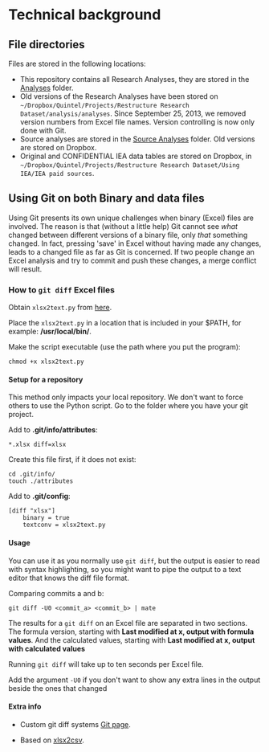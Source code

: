 # Technical background

## File directories

Files are stored in the following locations:
- This repository contains all Research Analyses, they are stored in the [Analyses](../analyses) folder.
- Old versions of the Research Analyses have been stored on `~/Dropbox/Quintel/Projects/Restructure Research Dataset/analysis/analyses`. Since September 25, 2013, we removed version numbers from Excel file names. Version controlling is now only done with Git.
- Source analyses are stored in the [Source Analyses](../source_analyses) folder. Old versions are stored on Dropbox.
- Original and CONFIDENTIAL IEA data tables are stored on Dropbox, in `~/Dropbox/Quintel/Projects/Restructure Research Dataset/Using IEA/IEA paid sources`.


<!-- Outdated:

The process outlined below will produce fresh CSV files from the Research Analyses (parent_shares, child_shares, time_curves, central_electricity_production and primary_production).

Currently, it is only possible to run the ETM with the base_year 2011.

* your fresh CSV files need to be copied to `~/Projects/etsource/data/datasets/<country>/...` and `~/PProjects/etsource/data/energy_balances'. Good practice: delete all old files before copying the new ones.
 * all parent and child share files go into the "shares" folder
 * all time curves go into the "time_curves" folder
 * all efficiencies go into the "efficiencies" folder
 * the central_electricity_production and primary_production files go directly into the nl/ folder.
 * you need to save the 'corrected_energy_balance_step_2' that was generated by the "2_power_and_heat_plant" analysis in `~/PProjects/etsource/data/energy_balances' (with the correct file name).

This process is automated by the rake task "rake import" or "rake import dataset=nl".

-->

## Using Git on both Binary and data files

Using Git presents its own unique challenges when binary (Excel) files are involved. The reason is that (without a little help) Git cannot see *what* changed between different versions of a binary file, only *that* something changed. In fact, pressing 'save' in Excel without having made any changes, leads to a changed file as far as Git is concerned. If two people change an Excel analysis and try to commit and push these changes, a merge conflict will result.


### How to `git diff` Excel files

Obtain `xlsx2text.py` from [here](../xlsx2text.py).

Place the `xlsx2text.py` in a location that is included in your $PATH, for example: **/usr/local/bin/**.

Make the script executable (use the path where you put the program):

    chmod +x xlsx2text.py


#### Setup for a repository

This method only impacts your local repository. We don't want to force
others to use the Python script. Go to the folder where you have your git project.

Add to **.git/info/attributes**:

    *.xlsx diff=xlsx

Create this file first, if it does not exist:

    cd .git/info/
    touch ./attributes

Add to **.git/config**:

    [diff "xlsx"]
        binary = true
        textconv = xlsx2text.py


#### Usage

You can use it as you normally use `git diff`, but the output is easier to read with syntax highlighting, so you might want to pipe the output to a
text editor that knows the diff file format.

Comparing commits a  and b:

    git diff -U0 <commit_a> <commit_b> | mate

The results for a `git diff` on an Excel file are separated in two sections. The formula version, starting with **Last modified at x, output with formula values**. And the calculated values, starting with **Last modified at x, output with calculated values**

Running `git diff` will take up to ten seconds per Excel file.

Add the argument `-U0` if you don't want to show any extra lines in the output beside the ones that changed


#### Extra info

- Custom git diff systems [Git page](http://git-scm.com/book/ch7-2.html).

- Based on [xlsx2csv](https://github.com/dilshod/xlsx2csv).

